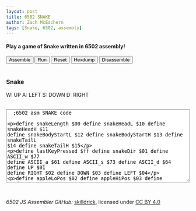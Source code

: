 ```yaml
---
layout: post
title: 6502 SNAKE
author: Zach McEachern
tags: [Snake, 6502, assembly]
---
```


#### Play a game of Snake written in 6502 assembly!


<div class="widget">
  <div class="buttons">
    <button type="button" class="nes-btn is-primary assembleButton">Assemble</button>
    <button type="button" class="nes-btn is-success runButton">Run</button>
    <button type="button" class="nes-btn is-warning resetButton">Reset</button>
    <button type="button" class="nes-btn hexdumpButton">Hexdump</button>
    <button type="button" class="nes-btn disassembleButton">Disassemble</button>
</div>
<br>
<section class="nes-container with-title">
<h3 class="title">Snake</h3>
<canvas class="screen" width="320" height="320"></canvas> 
<p><i class="nes-jp-logo"></i></p>
<p class="description"> W: UP A: LEFT S: DOWN D: RIGHT</p>


<br>
<textarea class="code nes-textarea" style="width:100%; box-sizing:border-box;" rows="13">
  ;6502 asm SNAKE code

  define snakeLength $00
  define snakeHeadL $10
  define snakeHeadH $11
  define snakeBodyStartL $12
  define snakeBodyStartH $13
  define snakeTailL $14
  define snakeTailH $15

  define lastKeyPressed $ff
  define snakeDir $01
  define ASCII_w $77
  define ASCII_a $61
  define ASCII_s $73
  define ASCII_d $64
  define UP $01
  define RIGHT $02
  define DOWN $03
  define LEFT $04

  define appleLoPos $02
  define appleHiPos $03
  define randomByte $FE


  init:
    ;Load up the snake pieces.
    LDA #$04
    STA snakeLength
    LDA #$40
    STA snakeHeadL
    LDA #$02
    STA snakeHeadH
    LDA #$20
    STA snakeBodyStartL
    LDA #$02
    STA snakeBodyStartH
    LDA #$00
    STA snakeTailL
    LDA #$02
    STA snakeTailH
    
    ;Start of the game board.
    LDA #$01
    LDX #$00
    STA snakeHeadL, x
    STA snakeBodyStartL, x
    LDA #DOWN
    STA snakeDir
    
    ;Initializing the Apple
    JSR setApplePos
    JSR drawApple
    
  ;Main Game Loop
  loop: 
    JSR readKeys
    JSR checkAppleCollision
    JSR updateSnake
    JSR checkSnakeCollision
    JSR drawSnake
    JSR drawApple
    JSR slowDown
    JMP loop  

    ;Read in keys from the user.
  readKeys:
    LDA lastKeyPressed
    CMP #ASCII_w
    BEQ upDir
    CMP #ASCII_d
    BEQ rightDir
    CMP #ASCII_s
    BEQ downDir
    CMP #ASCII_a
    BEQ leftDir
    RTS
    
  checkAppleCollision: 
    ;With apple
    LDA snakeHeadL
    CMP appleLoPos            ;If the lo bites match, then check the high bites.
    BEQ checkCollisionAppleHi
    RTS
    
  checkCollisionAppleHi:
    LDA snakeHeadH
    CMP appleHiPos
    BEQ collisionWithApple
    RTS
    
  collisionWithApple:
    LDA #$01
    LDX #$00
    STA (appleLoPos, x)    ;Cover up the apple with a white pixel when eaten.
    LDA snakeLength
    CLC
    ADC #$02
    STA snakeLength
    ;brk
    JSR setApplePos
    RTS
    
    
  upDir:
    LDA snakeDir
    CMP #DOWN
    BEQ earlyReturn
    LDA #UP
    STA snakeDir
    RTS
    
  rightDir:
    LDA snakeDir
    CMP #LEFT
    BEQ earlyReturn
    LDA #RIGHT
    STA snakeDir
    RTS
    
  downDir:
    LDA snakeDir
    CMP #UP
    BEQ earlyReturn
    LDA #DOWN
    STA snakeDir
    RTS
    
  leftDir:
    LDA snakeDir
    CMP #RIGHT
    BEQ earlyReturn
    LDA #LEFT
    STA snakeDir
    RTS
    
  updateSnake:
  ;Shift values, PART 1
    LDX snakeLength
    DEX
    updateLoop:
      ;brk
      LDA snakeHeadL, x
      STA snakeBodyStartL, x
      DEX
      BPL updateLoop
    ;update the head, PART 2  
    LDA snakeDir
    CMP #UP
    BEQ updateUpSnake
    CMP #RIGHT
    BEQ updateRightSnake
    CMP #DOWN
    BEQ updateDownSnake
    CMP #LEFT
    BEQ updateLeftSnake
    RTS 
    
  checkSnakeCollision:
    LDX #$00
    LDA (snakeHeadL,x)
    CMP #$01                 ;If there is a white pixel already there, then end the game.
    BEQ endGame
    RTS
    
  earlyReturn:
    RTS

  updateUpSnake:  
    SEC 
    LDA snakeHeadL
    SBC #$20
    STA snakeHeadL 
    BCC updateHiPosSubtract
    RTS
    
  updateRightSnake:  
    CLC
    LDA snakeHeadL
    ADC #$01
    STA snakeHeadL
    LDA snakeHeadL
    AND #$1f
    BEQ endGame
    RTS
  
  updateDownSnake:
    CLC
    LDA snakeHeadL
    ADC #$20
    STA snakeHeadL
    BCS updateHiPos      ;If it did carry then update the hiByte so we can get to the next quadrant.
    RTS
    
  updateLeftSnake:
    SEC 
    LDA snakeHeadL
    SBC #$01
    STA snakeHeadL
    LDA snakeHeadL
    AND #$1f
    CMP #$1f
    BEQ endGame   
    RTS
    
  drawSnake:
  ;Drawing the black tail pixel
    LDA #$00
    LDX snakeLength
    STA (snakeHeadL, x)
    
  ;Drawing the white head pixel
    LDA #$01
    LDX #$00
    STA (snakeHeadL, x)
    RTS
    
  ;Draws the apple in a random location flashing different colors.
  drawApple:
    LDA randomByte
    AND #$0D
    CLC
    ADC #$02
    LDX #$00
    STA (appleLoPos, x)
    RTS
  
  ;Sets the apple a random position. 
  setApplePos:
    LDA randomByte
    AND #$03
    CLC
    ADC #$02
    STA appleHiPos
    LDA randomByte
    STA appleLoPos
    RTS
    
  slowDown:
    LDX #$0
    slowLoop:
      NOP
      DEX
      BNE slowLoop
      RTS
    
  updateHiPos:
    INC snakeHeadH
    LDA #$06
    CMP snakeHeadH      ;Making sure that we don't go past the edge of the box.
    BEQ endGame
    ;BNE drawSnake     ;If we are still in the box then go back to updating the loByte.
    RTS
    
  updateHiPosSubtract:
    DEC snakeHeadH
    LDA #$01
    CMP snakeHeadH      ;Making sure that we dont go past the top of the screen.
    BEQ endGame
    ;BNE drawSnake     ;If we are still on the screen then go back to drawing the snake.
    RTS
  
  ;Ends the game and creates a pixel skull and bones. 
  endGame:
    LDA #$01
    
    ;LDA #$02
    STA $028a
    STA $0295
    
    STA $02a9
    STA $02aa
    STA $02ac
    STA $02ad
    STA $02ae
    STA $02af
    STA $02b0
    STA $02b1
    STA $02b2
    STA $02b3
    STA $02b5
    STA $02b6
    
    ;LDA #$02
    STA $02cb
    STA $02cc
    STA $02cd
    STA $02ce
    STA $02cf
    STA $02d0
    STA $02d1
    STA $02d2
    STA $02d3
    STA $02d4
    
    ;LDA #$02
    STA $02ea
    STA $02eb
    STA $02ec
    STA $02ed
    STA $02ee
    STA $02ef
    STA $02f0
    STA $02f1
    STA $02f2
    STA $02f3
    STA $02f4
    STA $02f5
    
    ;LDA #$02
    STA $030a
    STA $030b
    STA $030c
    ;STA $030d
    STA $030e
    STA $030f
    STA $0310
    STA $0311
    ;STA $0312
    STA $0313
    STA $0314
    STA $0315
    
    ;LDA #$02
    STA $032a
    STA $032b
    ;STA $032c
    ;STA $032d
    ;STA $032e
    STA $032f
    STA $0330
    ;STA $0331
    ;STA $0332
    ;STA $0333
    STA $0334
    STA $0335
    
    ;LDA #$02
    STA $034a
    STA $034b
    ;STA $034c
    ;STA $034d
    STA $034e
    STA $034f
    STA $0350
    STA $0351
    ;STA $0352
    ;STA $0353
    STA $0354
    STA $0355
    
    ;LDA #$02
    ;STA $036a
    STA $036b
    STA $036c
    STA $036d
    STA $036e
    ;STA $036f
    ;STA $0370
    STA $0371
    STA $0372
    STA $0373
    STA $0374
    ;STA $0375
    
    ;LDA #$02
    STA $0389
    STA $038a
    ;STA $038b
    ;STA $038c
    STA $038d
    STA $038e
    STA $038f
    STA $0390
    STA $0391
    STA $0392
    ;STA $0393
    ;STA $0394
    STA $0395
    STA $0396
    
    ;LDA #$01
    ;STA $03a9
    STA $03aa
    ;STA $03ab
    ;STA $03ac
    STA $03ad
    ;STA $03ae
    STA $03af
    STA $03b0
    ;STA $03b1
    STA $03b2
    ;STA $03b3
    ;STA $03b4
    STA $03b5
    ;STA $03b6
    
    BRK
  </textarea>
  </section>
  <br>
  <div class="messages"><pre><code></code></pre></div>

  </div>

  <script src="../../../es5-shim.js"></script>
  <script src="https://ajax.googleapis.com/ajax/libs/jquery/1.7.2/jquery.min.js"></script>
  <script src="../../../assembler.js"></script>

<p><em>6502 JS Assembler GitHub:</em> <a href="https://github.com/skilldrick/6502js">skilldrick</a>, licensed under <a href="https://creativecommons.org/licenses/by/4.0/">CC BY 4.0</a></p>
